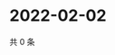 # 2022-02-02

共 0 条

<!-- BEGIN WEIBO -->
<!-- 最后更新时间 Wed Feb 02 2022 06:13:31 GMT+0800 (China Standard Time) -->

<!-- END WEIBO -->

